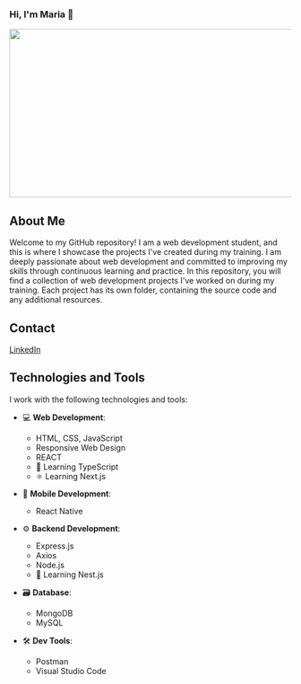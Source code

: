 ### Hi, I'm Maria 👋

<div id="header" align="center">
  <img src="https://media.giphy.com/media/XgtJCYMbPvMe4/giphy.gif" width="600" height="300"/>
</div>

## About Me

Welcome to my GitHub repository! I am a web development student, and this is where I showcase the projects I've created during my training.
I am deeply passionate about web development and committed to improving my skills through continuous learning and practice.
In this repository, you will find a collection of web development projects I've worked on during my training. Each project has its own folder, containing the source code and any additional resources.


## Contact

[LinkedIn](https://www.linkedin.com/in/mariamunozrodriguez/)
## Technologies and Tools

I work with the following technologies and tools:

- 💻 **Web Development**:
  - HTML, CSS, JavaScript
  - Responsive Web Design
  - REACT
  - 📘 Learning TypeScript
  - ⚛️ Learning Next.js

- 📱 **Mobile Development**:
  - React Native

- ⚙️ **Backend Development**:
  - Express.js
  - Axios
  - Node.js
  - 🚀 Learning Nest.js

- 🗃️ **Database**:
  - MongoDB
  - MySQL

- 🛠️ **Dev Tools**:
  - Postman
  - Visual Studio Code 
